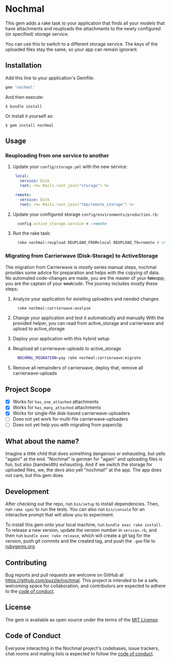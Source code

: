 # Nochmal

This gem adds a rake task to your application that finds all your models that have attachments and reuploads the attachments to the newly configured (or specified) storage service.

You can use this to switch to a different storage service. The keys of the uploaded files stay the same, so your app can remain ignorant.

## Installation

Add this line to your application's Gemfile:

```ruby
gem 'nochmal'
```

And then execute:

    $ bundle install

Or install it yourself as:

    $ gem install nochmal

## Usage

### Reuploading from one service to another

1. Update your `config/storage.yml` with the new service:
   ```yaml
    local:
      service: Disk
      root: <%= Rails.root.join("storage") %>

    remote:
      service: Disk
      root: <%= Rails.root.join("tmp/remote_storage") %>
   ```
1. Update your configured storage `config/environments/production.rb`:
   ```ruby
     config.active_storage.service = :remote
   ```
1. Run the rake task:
   ```bash
     rake nochmal:reupload REUPLOAD_FROM=local REUPLOAD_TO=remote # or rake nochmal:reupload[local,remote]
   ```

### Migrating from Carrierwave (Disk-Storage) to ActiveStorage

The migration from Carrierwave is mostly series manual steps, nochmal provides some advice for preparation and helps with the copying of data. No automated code-changes are made, you are the master of your ~~fate~~_app_, you are the captain of your ~~soul~~_code_. The journey includes mostly these steps:

1. Analyze your application for exisiting uploaders and needed changes
   ```bash
     rake nochmal:carrierwave:analyze
   ```
2. Change your application and test it automatically and manually
   With the provided helper, you can read from active_storage and carrierwave and upload to active_storage

3. Deploy your application with this hybrid setup

4. Reupload all carrierwave-uploads to active_storage
   ```bash
     NOCHMAL_MIGRATION=yay rake nochmal:carrierwave:migrate
	 ```
5. Remove all remainders of carrierwave, deploy that, remove all carrierwave-uploads

## Project Scope

- [x] Works for `has_one_attached` attachments
- [x] Works for `has_many_attached` attachments
- [x] Works for single-file disk-based carrierwave-uploaders
- [ ] Does not yet work for multi-file carrierwave-uploaders
- [ ] Does not yet help you with migrating from paperclip

## What about the name?

Imagine a little child that does something dangerous or exhausting, but yells "again!" at the end. "Nochmal" is german for "again" and uploading files is fun, but also (bandwidth) exhausting. And if we switch the storage for uploaded files, we, the devs also yell "nochmal!" at the app. The app does not care, but this gem does.

## Development

After checking out the repo, run `bin/setup` to install dependencies. Then, run `rake spec` to run the tests. You can also run `bin/console` for an interactive prompt that will allow you to experiment.

To install this gem onto your local machine, run `bundle exec rake install`. To release a new version, update the version number in `version.rb`, and then run `bundle exec rake release`, which will create a git tag for the version, push git commits and the created tag, and push the `.gem` file to [rubygems.org](https://rubygems.org).

## Contributing

Bug reports and pull requests are welcome on GitHub at https://github.com/puzzle/nochmal. This project is intended to be a safe, welcoming space for collaboration, and contributors are expected to adhere to the [code of conduct](https://github.com/puzzle/nochmal/blob/master/CODE_OF_CONDUCT.md).

## License

The gem is available as open source under the terms of the [MIT License](https://opensource.org/licenses/MIT).

## Code of Conduct

Everyone interacting in the Nochmal project's codebases, issue trackers, chat rooms and mailing lists is expected to follow the [code of conduct](https://github.com/puzzle/nochmal/blob/master/CODE_OF_CONDUCT.md).
